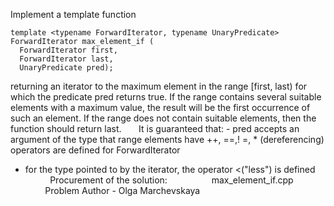 
Implement a template function
```
template <typename ForwardIterator, typename UnaryPredicate>
ForwardIterator max_element_if (
  ForwardIterator first, 
  ForwardIterator last,
  UnaryPredicate pred);
```
returning an iterator to the maximum element in the range [first, last) for which the predicate pred returns true. If the range contains several suitable elements with a maximum value, the result will be the first occurrence of such an element. If the range does not contain suitable elements, then the function should return last.
     
It is guaranteed that:
- pred accepts an argument of the type that range elements have ++, ==,! =, * (dereferencing) operators are defined for ForwardIterator
- for the type pointed to by the iterator, the operator <("less") is defined
        
 Procurement of the solution:
        
        max_element_if.cpp
        Problem Author - Olga Marchevskaya
